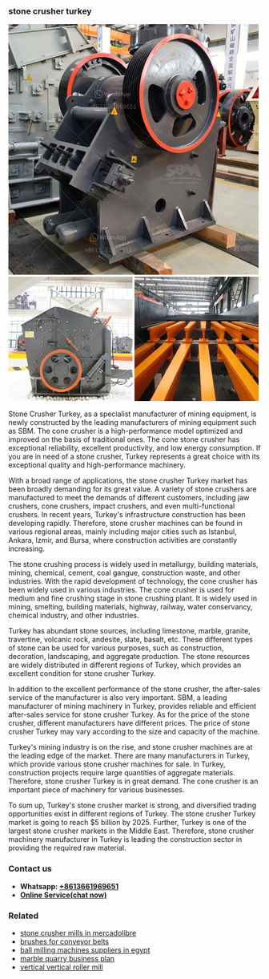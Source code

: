 <h3>stone crusher turkey</h3><img src='1706754259.jpg' alt=''><p>Stone Crusher Turkey, as a specialist manufacturer of mining equipment, is newly constructed by the leading manufacturers of mining equipment such as SBM. The cone crusher is a high-performance model optimized and improved on the basis of traditional ones. The cone stone crusher has exceptional reliability, excellent productivity, and low energy consumption. If you are in need of a stone crusher, Turkey represents a great choice with its exceptional quality and high-performance machinery.</p><p>With a broad range of applications, the stone crusher Turkey market has been broadly demanding for its great value. A variety of stone crushers are manufactured to meet the demands of different customers, including jaw crushers, cone crushers, impact crushers, and even multi-functional crushers. In recent years, Turkey's infrastructure construction has been developing rapidly. Therefore, stone crusher machines can be found in various regional areas, mainly including major cities such as Istanbul, Ankara, Izmir, and Bursa, where construction activities are constantly increasing.</p><p>The stone crushing process is widely used in metallurgy, building materials, mining, chemical, cement, coal gangue, construction waste, and other industries. With the rapid development of technology, the cone crusher has been widely used in various industries. The cone crusher is used for medium and fine crushing stage in stone crushing plant. It is widely used in mining, smelting, building materials, highway, railway, water conservancy, chemical industry, and other industries.</p><p>Turkey has abundant stone sources, including limestone, marble, granite, travertine, volcanic rock, andesite, slate, basalt, etc. These different types of stone can be used for various purposes, such as construction, decoration, landscaping, and aggregate production. The stone resources are widely distributed in different regions of Turkey, which provides an excellent condition for stone crusher Turkey.</p><p>In addition to the excellent performance of the stone crusher, the after-sales service of the manufacturer is also very important. SBM, a leading manufacturer of mining machinery in Turkey, provides reliable and efficient after-sales service for stone crusher Turkey. As for the price of the stone crusher, different manufacturers have different prices. The price of stone crusher Turkey may vary according to the size and capacity of the machine.</p><p>Turkey's mining industry is on the rise, and stone crusher machines are at the leading edge of the market. There are many manufacturers in Turkey, which provide various stone crusher machines for sale. In Turkey, construction projects require large quantities of aggregate materials. Therefore, stone crusher Turkey is in great demand. The cone crusher is an important piece of machinery for various businesses.</p><p>To sum up, Turkey's stone crusher market is strong, and diversified trading opportunities exist in different regions of Turkey. The stone crusher Turkey market is going to reach $5 billion by 2025. Further, Turkey is one of the largest stone crusher markets in the Middle East. Therefore, stone crusher machinery manufacturer in Turkey is leading the construction sector in providing the required raw material.</p><h3>Contact us</h3><ul><li><strong>Whatsapp:&nbsp;<a href="https://wa.me/8613661969651">+8613661969651</a></strong></li><li><a href="https://swt.shibang-china.com/?git&amp;zhl&amp;stone crusher turkey"><strong>Online Service(chat now)</strong></a></li></ul><h3>Related</h3><ul><li><a href='stone crusher mills in mercadolibre.md'>stone crusher mills in mercadolibre</a></li><li><a href='brushes for conveyor belts.md'>brushes for conveyor belts</a></li><li><a href='ball milling machines suppliers in egypt.md'>ball milling machines suppliers in egypt</a></li><li><a href='marble quarry business plan.md'>marble quarry business plan</a></li><li><a href='vertical vertical roller mill.md'>vertical vertical roller mill</a></li></ul>